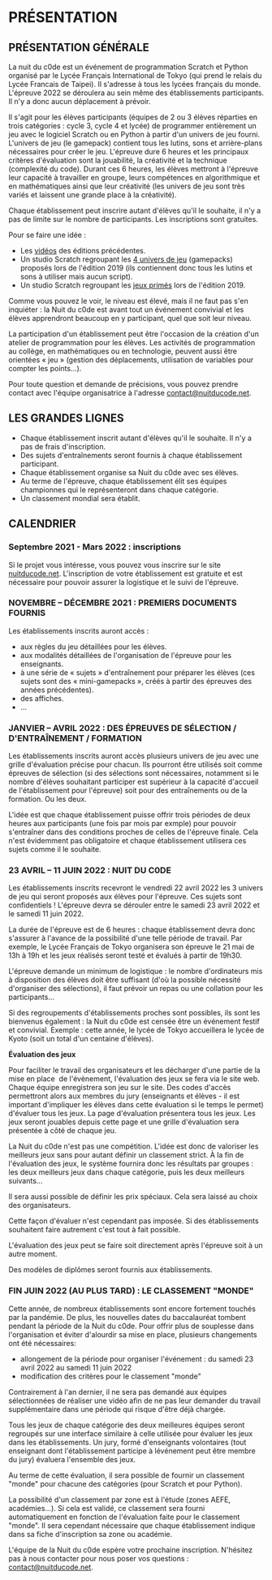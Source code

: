 # PRÉSENTATION

## PRÉSENTATION GÉNÉRALE
La nuit du c0de est un événement de programmation Scratch et Python organisé par le Lycée Français International de Tokyo (qui prend le relais du Lycée Francais de Taipei). Il s'adresse à tous les lycées français du monde. L'épreuve 2022 se déroulera au sein même des établissements participants. Il n'y a donc aucun déplacement à prévoir.

Il s'agit pour les élèves participants (équipes de 2 ou 3 élèves réparties en trois catégories : cycle 3, cycle 4 et lycée) de programmer entièrement un jeu avec le logiciel Scratch ou en Python à partir d'un univers de jeu fourni. L'univers de jeu (le gamepack) contient tous les lutins, sons et arrière-plans nécessaires pour créer le jeu. L'épreuve dure 6 heures et les principaux critères d'évaluation sont la jouabilité, la créativité et la technique (complexité du code). Durant ces 6 heures, les élèves mettront à l'épreuve leur capacité à travailler en groupe, leurs compétences en algorithmique et en mathématiques ainsi que leur créativité (les univers de jeu sont très variés et laissent une grande place à la créativité).

Chaque établissement peut inscrire autant d'élèves qu'il le souhaite, il n'y a pas de limite sur le nombre de participants. Les inscriptions sont gratuites.

Pour se faire une idée :
* Les [vidéos](https://www.nuitducode.net/editions-en-video) des éditions précédentes.
* Un studio Scratch regroupant les [4 univers de jeu](https://scratch.mit.edu/studios/6502142/) (gamepacks) proposés lors de l'édition 2019 (ils contiennent donc tous les lutins et sons à utiliser mais aucun script).
* Un studio Scratch regroupant les [jeux primés](https://scratch.mit.edu/studios/9987949/) lors de l'édition 2019.

Comme vous pouvez le voir, le niveau est élevé, mais il ne faut pas s'en inquiéter : la Nuit du c0de est avant tout un événement convivial et les élèves apprendront beaucoup en y participant, quel que soit leur niveau.

La participation d'un établissement peut être l'occasion de la création d'un atelier de programmation pour les élèves. Les activités de programmation au collège, en mathématiques ou en technologie, peuvent aussi être orientées « jeu » (gestion des déplacements, utilisation de variables pour compter les points...).

Pour toute question et demande de précisions, vous pouvez prendre contact avec l'équipe organisatrice à l'adresse contact@nuitducode.net.

## LES GRANDES LIGNES
* Chaque établissement inscrit autant d'élèves qu'il le souhaite. Il n'y a pas de frais d'inscription.
* Des sujets d'entraînements seront fournis à chaque établissement participant.
* Chaque établissement organise sa Nuit du c0de avec ses élèves.
* Au terme de l'épreuve, chaque établissement élit ses équipes championnes qui le représenteront dans chaque catégorie.
* Un classement mondial sera établit.

## CALENDRIER
### Septembre 2021 - Mars 2022 : inscriptions
Si le projet vous intéresse, vous pouvez vous inscrire sur le site [nuitducode.net](https://www.nuitducode.net). L'inscription de votre établissement est gratuite et est nécessaire pour pouvoir assurer la logistique et le suivi de l'épreuve.

### NOVEMBRE – DÉCEMBRE 2021 : PREMIERS DOCUMENTS FOURNIS
Les établissements inscrits auront accès :

* aux règles du jeu détaillées pour les élèves.
* aux modalités détaillées de l'organisation de l'épreuve pour les enseignants.
* à une série de « sujets » d'entraînement pour préparer les élèves (ces sujets sont des « mini-gamepacks », créés à partir des épreuves des années précédentes).
* des affiches.
* ...

### JANVIER – AVRIL 2022 : DES ÉPREUVES DE SÉLECTION / D'ENTRAÎNEMENT / FORMATION
Les établissements inscrits auront accès plusieurs univers de jeu avec une grille d'évaluation précise pour chacun. Ils pourront être utilisés soit comme épreuves de sélection (si des sélections sont nécessaires, notamment si le nombre d'élèves souhaitant participer est supérieur à la capacité d'accueil de l'établissement pour l'épreuve) soit pour des entraînements ou de la formation. Ou les deux.

L'idée est que chaque établissement puisse offrir trois périodes de deux heures aux participants (une fois par mois par exmple) pour pouvoir s'entraîner dans des conditions proches de celles de l'épreuve finale. Cela n'est évidemment pas obligatoire et chaque établissement utilisera ces sujets comme il le souhaite.

### 23 AVRIL – 11 JUIN 2022 : NUIT DU C0DE
Les établissements inscrits recevront le vendredi 22 avril 2022 les 3 univers de jeu qui seront proposés aux élèves pour l'épreuve. Ces sujets sont confidentiels ! L'épreuve devra se dérouler entre le samedi 23 avril 2022 et le samedi 11 juin 2022.

La durée de l'épreuve est de 6 heures : chaque établissement devra donc s'assurer à l'avance de la possibilité d'une telle période de travail. Par exemple, le Lycée Français de Tokyo organisera son épreuve le 21 mai de 13h à 19h et les jeux réalisés seront testé et évalués à partir de 19h30.

L'épreuve demande un minimum de logistique : le nombre d'ordinateurs mis à disposition des élèves doit être suffisant (d'où la possible nécessité d'organiser des sélections), il faut prévoir un repas ou une collation pour les participants...

Si des regroupements d'établissements proches sont possibles, ils sont les bienvenus également : la Nuit du c0de est censée être un événement festif et convivial. Exemple : cette année, le lycée de Tokyo accueillera le lycée de Kyoto (soit un total d'un centaine d'élèves).

**Évaluation des jeux**

Pour faciliter le travail des organisateurs et les décharger d'une partie de la mise en place  de l'évènement, l'évaluation des jeux se fera via le site web. Chaque équipe enregistrera son jeu sur le site. Des codes d'accès permettront alors aux membres du jury (enseignants et élèves - il est important d'impliquer les élèves dans cette évaluation si le temps le permet) d'évaluer tous les jeux. La page d'évaluation présentera tous les jeux. Les jeux seront jouables depuis cette page et une grille d'évaluation sera présentée à côté de chaque jeu.

La Nuit du c0de n'est pas une compétition. L'idée est donc de valoriser les meilleurs jeux sans pour autant définir un classement strict. À la fin de l'évaluation des jeux, le système fournira donc les résultats par groupes : les deux meilleurs jeux dans chaque catégorie, puis les deux meilleurs suivants...

Il sera aussi possible de définir les prix spéciaux. Cela sera laissé au choix des organisateurs.

Cette façon d'évaluer n'est cependant pas imposée. Si des établissements souhaitent faire autrement c'est tout à fait possible.

L'évaluation des jeux peut se faire soit directement après l'épreuve soit à un autre moment.

Des modèles de diplômes seront fournis aux établissements.

### FIN JUIN 2022 (AU PLUS TARD) : LE CLASSEMENT "MONDE"
Cette année, de nombreux établissements sont encore fortement touchés par la pandémie. De plus, les nouvelles dates du baccalauréat tombent pendant la période de la Nuit du c0de. Pour offrir plus de souplesse dans l'organisation et éviter d'alourdir sa mise en place, plusieurs changements ont été nécessaires:
- allongement de la période pour organiser l'événement : du samedi 23 avril 2022 au samedi 11 juin 2022
- modification des critères pour le classement "monde"

Contrairement à l'an dernier, il ne sera pas demandé aux équipes sélectionnées de réaliser une vidéo afin de ne pas leur demander du travail supplémentaire dans une période qui risque d'être déjà chargée. 

Tous les jeux de chaque catégorie des deux meilleures équipes seront regroupés sur une interface similaire à celle utilisée pour évaluer les jeux dans les établissements. Un jury, formé d'enseignants volontaires (tout enseignant dont l'établissement participe à lévénement peut être membre du jury) évaluera l'ensemble des jeux. 

Au terme de cette évaluation, il sera possible de fournir un classement "monde" pour chacune des catégories (pour Scratch et pour Python).

La possibilité d'un classement par zone est à l'étude (zones AEFE, académies...). Si cela est validé, ce classement sera fourni automatiquement en fonction de l'évaluation faite pour le classement "monde". Il sera cependant nécessaire que chaque établissement indique dans sa fiche d'inscription sa zone ou académie.

L'équipe de la Nuit du c0de espère votre prochaine inscription. N'hésitez pas à nous contacter pour nous poser vos questions : contact@nuitducode.net.
